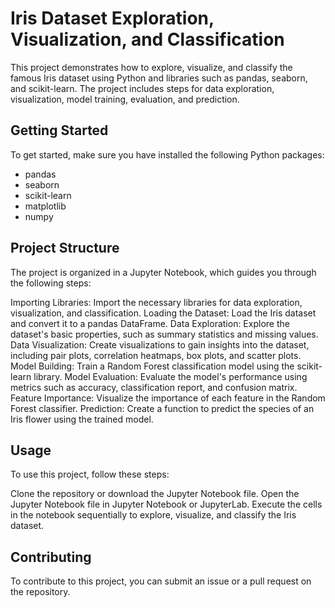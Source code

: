 # Iris Dataset Exploration, Visualization, and Classification

This project demonstrates how to explore, visualize, and classify the famous Iris dataset using Python and libraries such as pandas, seaborn, and scikit-learn. The project includes steps for data exploration, visualization, model training, evaluation, and prediction.

## Getting Started

To get started, make sure you have installed the following Python packages:

- pandas
- seaborn
- scikit-learn
- matplotlib
- numpy

## Project Structure
The project is organized in a Jupyter Notebook, which guides you through the following steps:

Importing Libraries: Import the necessary libraries for data exploration, visualization, and classification.
Loading the Dataset: Load the Iris dataset and convert it to a pandas DataFrame.
Data Exploration: Explore the dataset's basic properties, such as summary statistics and missing values.
Data Visualization: Create visualizations to gain insights into the dataset, including pair plots, correlation heatmaps, box plots, and scatter plots.
Model Building: Train a Random Forest classification model using the scikit-learn library.
Model Evaluation: Evaluate the model's performance using metrics such as accuracy, classification report, and confusion matrix.
Feature Importance: Visualize the importance of each feature in the Random Forest classifier.
Prediction: Create a function to predict the species of an Iris flower using the trained model.


## Usage
To use this project, follow these steps:

Clone the repository or download the Jupyter Notebook file.
Open the Jupyter Notebook file in Jupyter Notebook or JupyterLab.
Execute the cells in the notebook sequentially to explore, visualize, and classify the Iris dataset.

## Contributing
To contribute to this project, you can submit an issue or a pull request on the repository.


